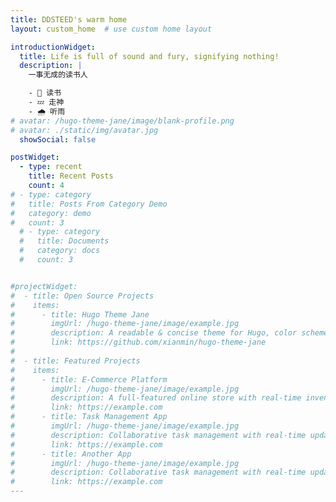 ```yaml
---
title: DDSTEED's warm home
layout: custom_home  # use custom home layout

introductionWidget:
  title: Life is full of sound and fury, signifying nothing!
  description: |
    一事无成的读书人

    - 📖 读书
    - 💤 走神
    - 🌧️ 听雨
# avatar: /hugo-theme-jane/image/blank-profile.png
# avatar: ./static/img/avatar.jpg
  showSocial: false

postWidget:
  - type: recent
    title: Recent Posts
    count: 4
# - type: category
#   title: Posts From Category Demo
#   category: demo
#   count: 3
  # - type: category
  #   title: Documents
  #   category: docs
  #   count: 3


#projectWidget:
#  - title: Open Source Projects
#    items:
#      - title: Hugo Theme Jane
#        imgUrl: /hugo-theme-jane/image/example.jpg
#        description: A readable & concise theme for Hugo, color schemes to choose, easy to personalize. Working well since 2018.
#        link: https://github.com/xianmin/hugo-theme-jane
#
#  - title: Featured Projects
#    items:
#      - title: E-Commerce Platform
#        imgUrl: /hugo-theme-jane/image/example.jpg
#        description: A full-featured online store with real-time inventory management.
#        link: https://example.com
#      - title: Task Management App
#        imgUrl: /hugo-theme-jane/image/example.jpg
#        description: Collaborative task management with real-time updates.
#        link: https://example.com
#      - title: Another App
#        imgUrl: /hugo-theme-jane/image/example.jpg
#        description: Collaborative task management with real-time updates.
#        link: https://example.com
---
```

